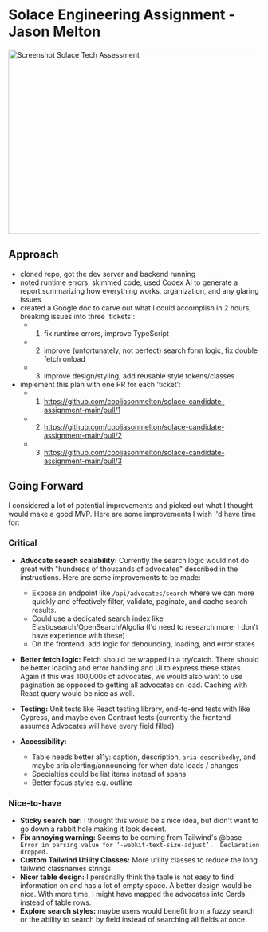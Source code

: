# Solace Engineering Assignment - Jason Melton

<img width="715" height="368" alt="Screenshot Solace Tech Assessment" src="https://github.com/user-attachments/assets/00fed225-3743-41ba-83a7-fa09e1a52c8e" />

## Approach

- cloned repo, got the dev server and backend running
- noted runtime errors, skimmed code, used Codex AI to generate a report summarizing how everything works, organization, and any glaring issues
- created a Google doc to carve out what I could accomplish in 2 hours, breaking issues into three 'tickets':
  - 1. fix runtime errors, improve TypeScript
  - 2. improve (unfortunately, not perfect) search form logic, fix double fetch onload
  - 3. improve design/styling, add reusable style tokens/classes
- implement this plan with one PR for each 'ticket':
  - 1. https://github.com/cooljasonmelton/solace-candidate-assignment-main/pull/1
  - 2. https://github.com/cooljasonmelton/solace-candidate-assignment-main/pull/2
  - 3. https://github.com/cooljasonmelton/solace-candidate-assignment-main/pull/3

## Going Forward

I considered a lot of potential improvements and picked out what I thought would make a good MVP. Here are some improvements I wish I'd have time for:

### Critical

- <b>Advocate search scalability:</b> Currently the search logic would not do great with "hundreds of thousands of advocates" described in the instructions. Here are some improvements to be made:

  - Expose an endpoint like `/api/advocates/search` where we can more quickly and effectively filter, validate, paginate, and cache search results.
  - Could use a dedicated search index like Elasticsearch/OpenSearch/Algolia (I'd need to research more; I don't have experience with these)
  - On the frontend, add logic for debouncing, loading, and error states

- <b>Better fetch logic:</b> Fetch should be wrapped in a try/catch. There should be better loading and error handling and UI to express these states. Again if this was 100,000s of advocates, we would also want to use pagination as opposed to getting all advocates on load. Caching with React query would be nice as well.

- <b>Testing:</b> Unit tests like React testing library, end-to-end tests with like Cypress, and maybe even Contract tests (currently the frontend assumes Advocates will have every field filled)

- <b>Accessibility:</b>
  - Table needs better a11y: caption, description, `aria-describedby`, and maybe aria alerting/announcing for when data loads / changes
  - Specialties could be list items instead of spans
  - Better focus styles e.g. outline

### Nice-to-have

- <b>Sticky search bar:</b> I thought this would be a nice idea, but didn't want to go down a rabbit hole making it look decent.
- <b>Fix annoying warning:</b> Seems to be coming from Tailwind's @base
  `​​Error in parsing value for ‘-webkit-text-size-adjust’.  Declaration dropped.`
- <b>Custom Tailwind Utility Classes:</b> More utility classes to reduce the long tailwind classnames strings
- <b>Nicer table design:</b> I personally think the table is not easy to find information on and has a lot of empty space. A better design would be nice. With more time, I might have mapped the advocates into Cards instead of table rows.
- <b>Explore search styles:</b> maybe users would benefit from a fuzzy search or the ability to search by field instead of searching all fields at once.
